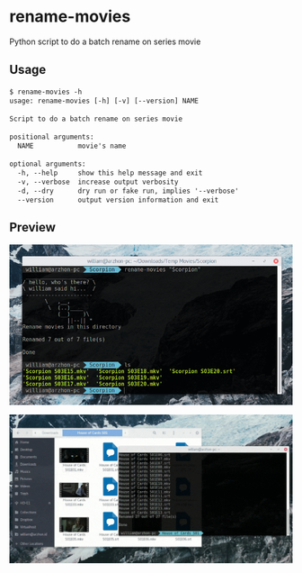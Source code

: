 # rename-movies
Python script to do a batch rename on series movie

## Usage
```
$ rename-movies -h    
usage: rename-movies [-h] [-v] [--version] NAME

Script to do a batch rename on series movie

positional arguments:
  NAME           movie's name

optional arguments:
  -h, --help     show this help message and exit
  -v, --verbose  increase output verbosity
  -d, --dry      dry run or fake run, implies '--verbose'
  --version      output version information and exit
```

## Preview
![Screenshot](screenshot.png?raw=true "Screenshot")

![Demo](demo.gif?raw=true "Demo")
